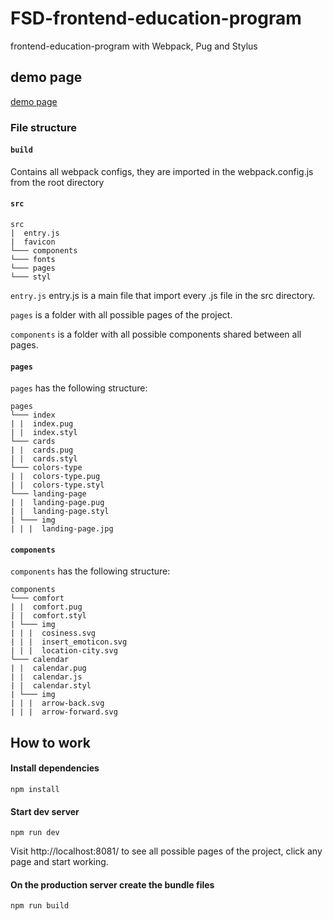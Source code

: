 # FSD-frontend-education-program
frontend-education-program with Webpack, Pug and Stylus

## demo page

[demo page](http://https://sprashivaite.github.io/UI-kit/dist/index)

### File structure
 
#### `build`
 
Contains all webpack configs, they are imported in the webpack.config.js from the root directory

#### `src`
```
src
|  entry.js
|  favicon
└─── components
└─── fonts
└─── pages
└─── styl
```

`entry.js` entry.js is a main file that import every .js file in the src directory.

`pages`  is a folder with all possible pages of the project.

`components` is a folder with all possible components shared between all pages.

#### `pages`
`pages` has the following structure:

```
pages
└─── index
| |  index.pug
| |  index.styl
└─── cards
| |  cards.pug
| |  cards.styl
└─── colors-type
| |  colors-type.pug
| |  colors-type.styl
└─── landing-page
| |  landing-page.pug
| |  landing-page.styl
| └─── img
| | |  landing-page.jpg
```


#### `components`
`components` has the following structure:
```
components
└─── comfort
| |  comfort.pug
| |  comfort.styl
| └─── img
| | |  cosiness.svg
| | |  insert_emoticon.svg
| | |  location-city.svg
└─── calendar
| |  calendar.pug
| |  calendar.js
| |  calendar.styl
| └─── img
| | |  arrow-back.svg
| | |  arrow-forward.svg
```


## How to work
#### Install dependencies
```commandline
npm install
```

#### Start dev server
```commandline
npm run dev
```

Visit http://localhost:8081/ to see all possible pages of the project, click any page and start working.

#### On the production server create the bundle files
```commandline
npm run build
```

